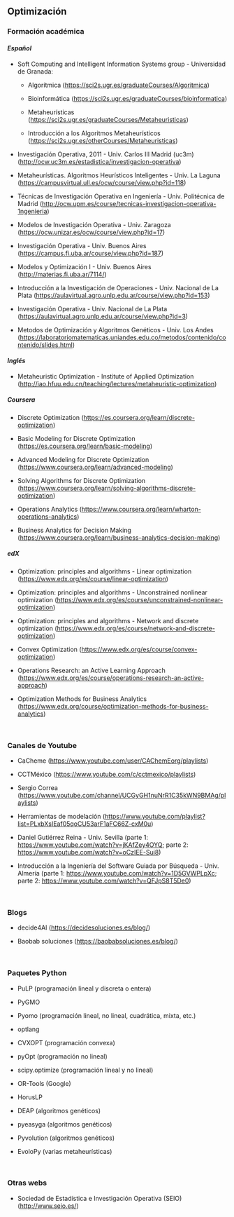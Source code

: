 ## Optimización

### Formación académica

#### *Español*

* Soft Computing and Intelligent Information Systems group - Universidad de Granada:
    
    * Algorítmica (https://sci2s.ugr.es/graduateCourses/Algoritmica)
    
    * Bioinformática (https://sci2s.ugr.es/graduateCourses/bioinformatica)
    
    * Metaheurísticas (https://sci2s.ugr.es/graduateCourses/Metaheuristicas)
    
    * Introducción a los Algoritmos Metaheurísticos (https://sci2s.ugr.es/otherCourses/Metaheuristicas)

* Investigación Operativa, 2011 - Univ. Carlos III Madrid (uc3m) (http://ocw.uc3m.es/estadistica/investigacion-operativa)

* Metaheurísticas. Algoritmos Heurísticos Inteligentes - Univ. La Laguna (https://campusvirtual.ull.es/ocw/course/view.php?id=118)

* Técnicas de Investigación Operativa en Ingeniería - Univ. Politécnica de Madrid (http://ocw.upm.es/course/tecnicas-investigacion-operativa-1ngenieria)

* Modelos de Investigación Operativa - Univ. Zaragoza (https://ocw.unizar.es/ocw/course/view.php?id=17)

* Investigación Operativa - Univ. Buenos Aires (https://campus.fi.uba.ar/course/view.php?id=187)

* Modelos y Optimización I - Univ. Buenos Aires (http://materias.fi.uba.ar/7114/)

* Introducción a la Investigación de Operaciones - Univ. Nacional de La Plata (https://aulavirtual.agro.unlp.edu.ar/course/view.php?id=153)

* Investigación Operativa - Univ. Nacional de La Plata (https://aulavirtual.agro.unlp.edu.ar/course/view.php?id=3)

* Metodos de Optimización y Algoritmos Genéticos -  Univ. Los Andes (https://laboratoriomatematicas.uniandes.edu.co/metodos/contenido/contenido/slides.html)

#### *Inglés*

* Metaheuristic Optimization - Institute of Applied Optimization (http://iao.hfuu.edu.cn/teaching/lectures/metaheuristic-optimization)

##### Coursera

* Discrete Optimization (https://es.coursera.org/learn/discrete-optimization)

* Basic Modeling for Discrete Optimization (https://es.coursera.org/learn/basic-modeling)

* Advanced Modeling for Discrete Optimization (https://www.coursera.org/learn/advanced-modeling)

* Solving Algorithms for Discrete Optimization (https://www.coursera.org/learn/solving-algorithms-discrete-optimization)

* Operations Analytics (https://www.coursera.org/learn/wharton-operations-analytics)

* Business Analytics for Decision Making (https://www.coursera.org/learn/business-analytics-decision-making)

##### edX

* Optimization: principles and algorithms - Linear optimization (https://www.edx.org/es/course/linear-optimization)

* Optimization: principles and algorithms - Unconstrained nonlinear optimization (https://www.edx.org/es/course/unconstrained-nonlinear-optimization)

* Optimization: principles and algorithms - Network and discrete optimization (https://www.edx.org/es/course/network-and-discrete-optimization)

* Convex Optimization (https://www.edx.org/es/course/convex-optimization)

* Operations Research: an Active Learning Approach (https://www.edx.org/es/course/operations-research-an-active-approach)

* Optimization Methods for Business Analytics (https://www.edx.org/course/optimization-methods-for-business-analytics)

<br>

### Canales de Youtube

* CaCheme (https://www.youtube.com/user/CAChemEorg/playlists)

* CCTMéxico (https://www.youtube.com/c/cctmexico/playlists)

* Sergio Correa (https://www.youtube.com/channel/UCGyGH1nuNrR1C35kWN9BMAg/playlists)

* Herramientas de modelación (https://www.youtube.com/playlist?list=PLxbXsIEaf05qoCU53arF1aFC66Z-cxM0u)

* Daniel Gutiérrez Reina - Univ. Sevilla (parte 1: https://www.youtube.com/watch?v=jKAfZey4OYQ; parte 2: https://www.youtube.com/watch?v=oCzIEE-Sui8)

* Introducción a la Ingeniería del Software Guiada por Búsqueda - Univ. Almería (parte 1: https://www.youtube.com/watch?v=1D5GVWPLpXc; parte 2: https://www.youtube.com/watch?v=QFJpS8T5De0)

<br>

### Blogs

* decide4AI (https://decidesoluciones.es/blog/)

* Baobab soluciones (https://baobabsoluciones.es/blog/)

<br>

### Paquetes Python

* PuLP (programación lineal y discreta o entera)

* PyGMO 

* Pyomo (programación lineal, no lineal, cuadrática, mixta, etc.)

* optlang

* CVXOPT (programación convexa)

* pyOpt (programación no lineal)

* scipy.optimize (programación lineal y no lineal)

* OR-Tools (Google)

* HorusLP

* DEAP (algoritmos genéticos)

* pyeasyga (algoritmos genéticos)

* Pyvolution (algoritmos genéticos)

* EvoloPy (varias metaheurísticas)

<br>

### Otras webs

* Sociedad de Estadística e Investigación Operativa (SEIO) (http://www.seio.es/)

